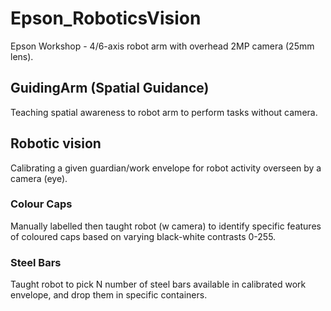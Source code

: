 # Epson_RoboticsVision
Epson Workshop - 4/6-axis robot arm with overhead 2MP camera (25mm lens).


## GuidingArm (Spatial Guidance)
Teaching spatial awareness to robot arm to perform tasks without camera.

## Robotic vision
Calibrating a given guardian/work envelope for robot activity overseen by a camera (eye).

  ### Colour Caps
  Manually labelled then taught robot (w camera) to identify specific features of coloured caps based on varying black-white contrasts 0-255.
  
  ### Steel Bars
  Taught robot to pick N number of steel bars available in calibrated work envelope, and drop them in specific containers.
